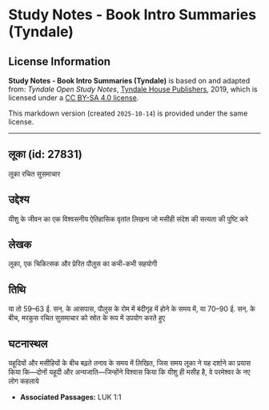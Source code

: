 # Study Notes - Book Intro Summaries (Tyndale)

## License Information

**Study Notes - Book Intro Summaries (Tyndale)** is based on and adapted from: _Tyndale Open Study Notes_, [Tyndale House Publishers](https://tyndaleopenresources.com/), 2019, which is licensed under a [CC BY-SA 4.0 license](https://creativecommons.org/licenses/by-sa/4.0/legalcode.en).

This markdown version (created `2025-10-14`) is provided under the same license.



--------------------------------

## लूका (id: 27831)

लूका रचित सुसमाचार

उद्देश्य
--------

यीशु के जीवन का एक विश्वसनीय ऐतिहासिक वृतांत लिखना जो मसीही संदेश की सत्यता की पुष्टि करे

लेखक
----

लूका, एक चिकित्सक और प्रेरित पौलुस का कभी\-कभी सहयोगी

तिथि
----

या तो 59–63 ई. सन्. के आसपास, पौलुस के रोम में बंदीगृह में होने के समय में, या 70–90 ई. सन्. के बीच, मरकुस रचित सुसमाचार को स्रोत के रूप में उपयोग करते हुए

घटनास्थल
--------

यहूदियों और मसीहियों के बीच बढ़ते तनाव के समय में लिखित, जिस समय लूका ने यह दर्शाने का प्रयास किया कि—दोनों यहूदी और अन्यजाति—जिन्होंने विश्वास किया कि यीशु ही मसीह है, वे परमेश्वर के नए लोग कहलाये

* **Associated Passages:** LUK 1:1


